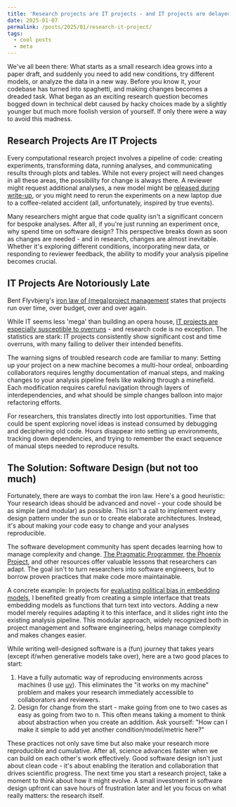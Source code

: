 ```yaml
---
title: 'Research projects are IT projects - and IT projects are delayed'
date: 2025-01-07
permalink: /posts/2025/01/research-it-project/
tags:
  - cool posts
  - meta
---
```

We've all been there: What starts as a small research idea grows into a paper draft, and suddenly you need to add new conditions, try different models, or analyze the data in a new way. Before you know it, your codebase has turned into spaghetti, and making changes becomes a dreaded task. What began as an exciting research question becomes bogged down in technical debt caused by hacky choices made by a slightly younger but much more foolish version of yourself. If only there were a way to avoid this madness.

## Research Projects Are IT Projects
Every computational research project involves a pipeline of code: creating experiments, transforming data, running analyses, and communicating results through plots and tables. While not every project will need changes in all these areas, the possibility for change is always there. A reviewer might request additional analyses, a new model might be [released during write-up](https://openai.com/index/gpt-4-research/), or you might need to rerun the experiments on a new laptop due to a coffee-related accident (all, unfortunately, inspired by true events).

Many researchers might argue that code quality isn't a significant concern for bespoke analyses. After all, if you're just running an experiment once, why spend time on software design? This perspective breaks down as soon as changes are needed - and in research, changes are almost inevitable. Whether it's exploring different conditions, incorporating new data, or responding to reviewer feedback, the ability to modify your analysis pipeline becomes crucial.

## IT Projects Are Notoriously Late
Bent Flyvbjerg's [iron law of (mega)project management](https://academic.oup.com/edited-volume/28080/chapter-abstract/212102359?redirectedFrom=fulltext) states that projects run over time, over budget, over and over again. 

While IT seems less 'mega' than building an opera house, [IT projects are especially susceptible to overruns](https://papers.ssrn.com/sol3/papers.cfm?abstract_id=4204819) - and research code is no exception. The statistics are stark: IT projects consistently show significant cost and time overruns, with many failing to deliver their intended benefits.

The warning signs of troubled research code are familiar to many: Setting up your project on a new machine becomes a multi-hour ordeal, onboarding collaborators requires lengthy documentation of manual steps, and making changes to your analysis pipeline feels like walking through a minefield. Each modification requires careful navigation through layers of interdependencies, and what should be simple changes balloon into major refactoring efforts.

For researchers, this translates directly into lost opportunities. Time that could be spent exploring novel ideas is instead consumed by debugging and deciphering old code. Hours disappear into setting up environments, tracking down dependencies, and trying to remember the exact sequence of manual steps needed to reproduce results.


## The Solution: Software Design (but not too much)
Fortunately, there are ways to combat the iron law. Here's a good heuristic: Your research ideas should be advanced and novel - your code should be as simple (and modular) as possible. This isn't a call to implement every design pattern under the sun or to create elaborate architectures. Instead, it's about making your code easy to change and your analyses reproducible.

The software development community has spent decades learning how to manage complexity and change. [The Pragmatic Programmer](https://pragprog.com/titles/tpp20/the-pragmatic-programmer-20th-anniversary-edition/), [the Phoenix Project](https://www.amazon.com/Phoenix-Project-DevOps-Helping-Business/dp/0988262592), and other resources offer valuable lessons that researchers can adapt. The goal isn't to turn researchers into software engineers, but to borrow proven practices that make code more maintainable.

A concrete example: In projects for [evaluating political bias in embedding models](https://github.com/jhrystrom/wicked-fair), I benefited greatly from creating a simple interface that treats embedding models as functions that turn text into vectors. Adding a new model merely requires adapting it to this interface, and it slides right into the existing analysis pipeline. This modular approach, widely recognized both in project management and software engineering, helps manage complexity and makes changes easier.

While writing well-designed software is a (fun) journey that takes years (except if/when generative models take over), here are a two good places to start:
1. Have a fully automatic way of reproducing environments across machines (I use [uv](https://docs.astral.sh/uv/)). This eliminates the "it works on my machine" problem and makes your research immediately accessible to collaborators and reviewers.
2. Design for change from the start - make going from one to two cases as easy as going from two to n. This often means taking a moment to think about abstraction when you create an addition. Ask yourself: "How can I make it simple to add yet another condition/model/metric here?"

These practices not only save time but also make your research more reproducible and cumulative. After all, science advances faster when we can build on each other's work effectively. Good software design isn't just about clean code - it's about enabling the iteration and collaboration that drives scientific progress.
The next time you start a research project, take a moment to think about how it might evolve. A small investment in software design upfront can save hours of frustration later and let you focus on what really matters: the research itself.
